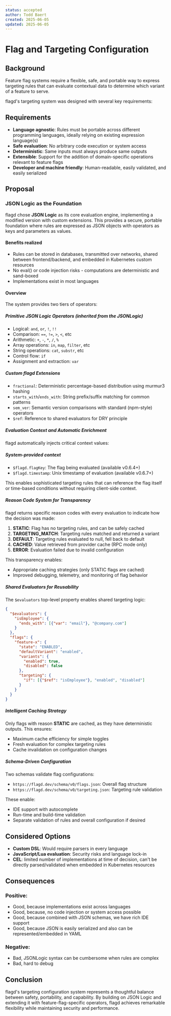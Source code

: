 ```yaml
---
status: accepted
author: Todd Baert
created: 2025-06-05
updated: 2025-06-05
---
```


# Flag and Targeting Configuration

## Background

Feature flag systems require a flexible, safe, and portable way to express targeting rules that can evaluate contextual data to determine which variant of a feature to serve.

flagd's targeting system was designed with several key requirements:

## Requirements

- **Language agnostic**: Rules must be portable across different programming languages, ideally relying on existing expression language(s)
- **Safe evaluation**: No arbitrary code execution or system access
- **Deterministic**: Same inputs must always produce same outputs
- **Extensible**: Support for the addition of domain-specific operations relevant to feature flags
- **Developer and machine friendly**: Human-readable, easily validated, and easily serialized

## Proposal

### JSON Logic as the Foundation

flagd chose **JSON Logic** as its core evaluation engine, implementing a modified version with custom extensions.
This provides a secure, portable foundation where rules are expressed as JSON objects with operators as keys and parameters as values.

#### Benefits realized
- Rules can be stored in databases, transmitted over networks, shared between frontend/backend, and embedded in Kubernetes custom resources
- No eval() or code injection risks - computations are deterministic and sand-boxed
- Implementations exist in most languages

#### Overview

The system provides two tiers of operators:

##### Primitive JSON Logic Operators (inherited from the JSONLogic)
- Logical: `and`, `or`, `!`, `!!`
- Comparison: `==`, `!=`, `>`, `<`, etc
- Arithmetic: `+`, `-`, `*`, `/`, `%`
- Array operations: `in`, `map`, `filter`, etc
- String operations: `cat`, `substr`, etc
- Control flow: `if`
- Assignment and extraction: `var`

##### Custom flagd Extensions
- `fractional`: Deterministic percentage-based distribution using murmur3 hashing
- `starts_with`/`ends_with`: String prefix/suffix matching for common patterns
- `sem_ver`: Semantic version comparisons with standard (npm-style) operators
- `$ref`: Reference to shared evaluators for DRY principle

##### Evaluation Context and Automatic Enrichment

flagd automatically injects critical context values:

##### System-provided context
- `$flagd.flagKey`: The flag being evaluated (available v0.6.4+)
- `$flagd.timestamp`: Unix timestamp of evaluation (available v0.6.7+)

This enables sophisticated targeting rules that can reference the flag itself or time-based conditions without requiring client-side context.

##### Reason Code System for Transparency

flagd returns specific reason codes with every evaluation to indicate how the decision was made:

1. **STATIC**: Flag has no targeting rules, and can be safely cached
2. **TARGETING_MATCH**: Targeting rules matched and returned a variant
3. **DEFAULT**: Targeting rules evaluated to null, fell back to default
4. **CACHED**: Value retrieved from provider cache (RPC mode only)
5. **ERROR**: Evaluation failed due to invalid configuration

This transparency enables:
- Appropriate caching strategies (only STATIC flags are cached)
- Improved debugging, telemetry, and monitoring of flag behavior

##### Shared Evaluators for Reusability

The `$evaluators` top-level property enables shared targeting logic:

```json
{
  "$evaluators": {
    "isEmployee": {
      "ends_with": [{"var": "email"}, "@company.com"]
    }
  },
  "flags": {
    "feature-x": {
      "state": "ENABLED",
      "defaultVariant": "enabled",
      "variants": {
        "enabled": true,
        "disabled": false
      },
      "targeting": {
        "if": [{"$ref": "isEmployee"}, "enabled", "disabled"]
      }
    }
  }
}
```

##### Intelligent Caching Strategy

Only flags with reason **STATIC** are cached, as they have deterministic outputs. This ensures:
- Maximum cache efficiency for simple toggles
- Fresh evaluation for complex targeting rules
- Cache invalidation on configuration changes

##### Schema-Driven Configuration

Two schemas validate flag configurations:
- `https://flagd.dev/schema/v0/flags.json`: Overall flag structure
- `https://flagd.dev/schema/v0/targeting.json`: Targeting rule validation

These enable:
- IDE support with autocomplete
- Run-time and build-time validation
- Separate validation of rules and overall configuration if desired

## Considered Options

- **Custom DSL**: Would require parsers in every language
- **JavaScript/Lua evaluation**: Security risks and language lock-in
- **CEL**: limited number of implementations at time of decision, can't be directly parsed/validated when embedded in Kubernetes resources

## Consequences

### Positive:
- Good, because implementations exist across languages
- Good, because, no code injection or system access possible
- Good, because combined with JSON schemas, we have rich IDE support
- Good, because JSON is easily serialized and also can be represented/embedded in YAML

### Negative:
- Bad, JSONLogic syntax can be cumbersome when rules are complex 
- Bad, hard to debug

## Conclusion

flagd's targeting configuration system represents a thoughtful balance between safety, portability, and capability.
By building on JSON Logic and extending it with feature-flag-specific operators, flagd achieves remarkable flexibility while maintaining security and performance.
